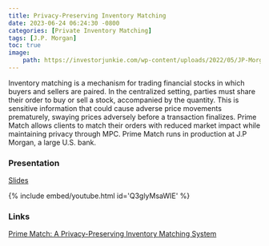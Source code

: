 ```yaml
---
title: Privacy-Preserving Inventory Matching
date: 2023-06-24 06:24:30 -0800
categories: [Private Inventory Matching]
tags: [J.P. Morgan]
toc: true
image:
    path: https://investorjunkie.com/wp-content/uploads/2022/05/JP-Morgan-Self-Directed-Investing-Review.png
---
```


Inventory matching is a mechanism for trading financial stocks in which buyers and sellers are paired. In the centralized setting, parties must share their order to buy or sell a stock, accompanied by the quantity. This is sensitive information that could cause adverse price movements prematurely, swaying prices adversely before a transaction finalizes. Prime Match allows clients to match their orders with reduced market impact while maintaining privacy through MPC. Prime Match runs in production at J.P Morgan, a large U.S. bank.

### Presentation

[Slides](https://docs.google.com/presentation/d/1XGln3GRyJZPO7rhtjads-hxd23Nd0TgmjvPYD-gi4lk/edit#slide=id.p1)

{% include embed/youtube.html id='Q3glyMsaWIE' %}

### Links

[Prime Match: A Privacy-Preserving Inventory Matching System](https://eprint.iacr.org/2023/400)